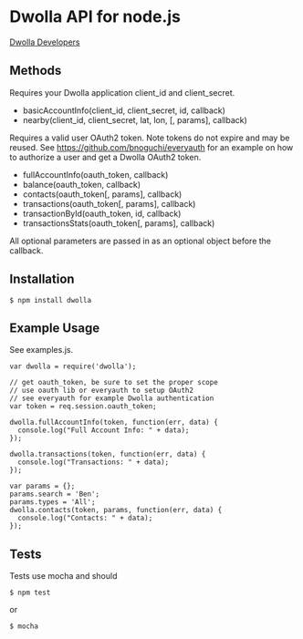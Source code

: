 # Dwolla API for node.js
[Dwolla Developers](https://www.dwolla.com/developers)

## Methods

Requires your Dwolla application client_id and client_secret.

  * basicAccountInfo(client_id, client_secret, id, callback)
  * nearby(client_id, client_secret, lat, lon, [, params], callback)

Requires a valid user OAuth2 token. Note tokens do not expire and may be
reused. See https://github.com/bnoguchi/everyauth for an example on how
to authorize a user and get a Dwolla OAuth2 token.

  * fullAccountInfo(oauth_token, callback)
  * balance(oauth_token, callback)
  * contacts(oauth_token[, params], callback)
  * transactions(oauth_token[, params], callback)
  * transactionById(oauth_token, id, callback)
  * transactionsStats(oauth_token[, params], callback)

All optional parameters are passed in as an optional object before the callback.

## Installation

    $ npm install dwolla

## Example Usage
See examples.js.

    var dwolla = require('dwolla');

    // get oauth_token, be sure to set the proper scope
    // use oauth lib or everyauth to setup OAuth2
    // see everyauth for example Dwolla authentication
    var token = req.session.oauth_token;

    dwolla.fullAccountInfo(token, function(err, data) {
      console.log("Full Account Info: " + data);
    });

    dwolla.transactions(token, function(err, data) {
      console.log("Transactions: " + data);
    });

    var params = {};
    params.search = 'Ben';
    params.types = 'All';
    dwolla.contacts(token, params, function(err, data) {
      console.log("Contacts: " + data);
    });

## Tests
Tests use mocha and should

    $ npm test

or

    $ mocha

